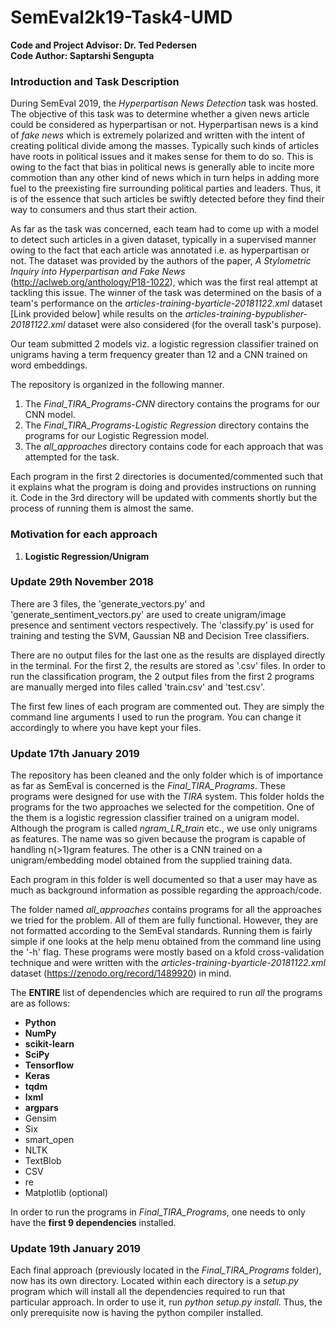 # SemEval2k19-Task4-UMD

**Code and Project Advisor: Dr. Ted Pedersen**</br>
**Code Author: Saptarshi Sengupta**

### Introduction and Task Description ###

During SemEval 2019, the *Hyperpartisan News Detection* task was hosted. The objective of this task was to determine whether a given news article could be considered as hyperpartisan or not. Hyperpartisan news is a kind of *fake news* which is extremely polarized and written with the intent of creating political divide among the masses. Typically such kinds of articles have roots in political issues and it makes sense for them to do so. This is owing to the fact that bias in political news is generally able to incite more commotion than any other kind of news which in turn helps in adding more fuel to the preexisting fire surrounding political parties and leaders. Thus, it is of the essence that such articles be swiftly detected before they find their way to consumers and thus start their action.

As far as the task was concerned, each team had to come up with a model to detect such articles in a given dataset, typically in a supervised manner owing to the fact that each article was annotated i.e. as hyperpartisan or not. The dataset was provided by the authors of the paper, *A Stylometric Inquiry into Hyperpartisan and Fake News* (http://aclweb.org/anthology/P18-1022), which was the first real attempt at tackling this issue. The winner of the task was determined on the basis of a team's performance on the *articles-training-byarticle-20181122.xml* dataset [Link provided below] while results on the *articles-training-bypublisher-20181122.xml* dataset were also considered (for the overall task's purpose).

Our team submitted 2 models viz. a logistic regression classifier trained on unigrams having a term frequency greater than 12 and a CNN trained on word embeddings.

The repository is organized in the following manner.
1. The *Final_TIRA_Programs-CNN* directory contains the programs for our CNN model.
2. The *Final_TIRA_Programs-Logistic Regression* directory contains the programs for our Logistic Regression model.
3. The *all_approaches* directory contains code for each approach that was attempted for the task.

Each program in the first 2 directories is documented/commented such that it explains what the program is doing and provides instructions on running it. Code in the 3rd directory will be updated with comments shortly but the process of running them is almost the same.

### Motivation for each approach ###

1. **Logistic Regression/Unigram**

### Update 29th November 2018 ###

There are 3 files, the 'generate_vectors.py' and 'generate_sentiment_vectors.py' are used to create unigram/image presence and sentiment vectors respectively. The 'classify.py' is used for training and testing the SVM, Gaussian NB and Decision Tree classifiers.

There are no output files for the last one as the results are displayed directly in the terminal. For the first 2, the results are stored as '.csv' files. In order to run the classification program, the 2 output files from the first 2 programs are manually merged into files called 'train.csv' and 'test.csv'.

The first few lines of each program are commented out. They are simply the command line arguments I used to run the program. You can change it accordingly to where you have kept your files.

### Update 17th January 2019 ###

The repository has been cleaned and the only folder which is of importance as far as SemEval is concerned is the *Final_TIRA_Programs*. These programs were designed for use with the *TIRA* system. This folder holds the programs for the two approaches we selected for the competition. One of the them is a logistic regression classifier trained on a unigram model. Although the program is called *ngram_LR_train* etc., we use only unigrams as features. The name was so given because the program is capable of handling n(>1)gram features. The other is a CNN trained on a unigram/embedding model obtained from the supplied training data.

Each program in this folder is well documented so that a user may have as much as background information as possible regarding the approach/code.

The folder named *all_approaches* contains programs for all the approaches we tried for the problem. All of them are fully functional. However, they are not formatted according to the SemEval standards. Running them is fairly simple if one looks at the help menu obtained from the command line using the '-h' flag. These programs were mostly based on a kfold cross-validation technique and were written with the *articles-training-byarticle-20181122.xml* dataset (https://zenodo.org/record/1489920) in mind.

The **ENTIRE** list of dependencies which are required to run *all* the programs are as follows:
- **Python**
- **NumPy**
- **scikit-learn**
- **SciPy**
- **Tensorflow**
- **Keras**
- **tqdm**
- **lxml**
- **argpars**
- Gensim
- Six
- smart_open
- NLTK
- TextBlob
- CSV
- re
- Matplotlib (optional)

In order to run the programs in *Final_TIRA_Programs*, one needs to only have the **first 9 dependencies** installed.

### Update 19th January 2019 ###

Each final approach (previously located in the *Final_TIRA_Programs* folder), now has its own directory. Located within each directory is a *setup.py* program which will install all the dependencies required to run that particular approach. In order to use it, run *python setup.py install*. Thus, the only prerequisite now is having the python compiler installed.
